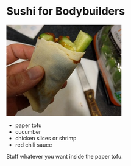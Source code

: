 # Sushi for Bodybuilders

![sushi](sushi-bodybuilders.jpg)

* paper tofu
* cucumber
* chicken slices or shrimp
* red chili sauce

Stuff whatever you want inside the paper tofu.
